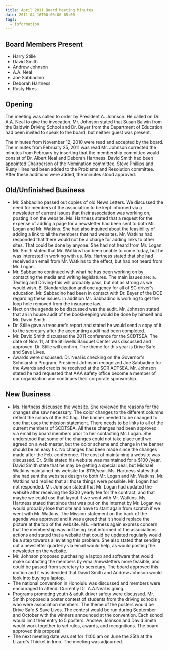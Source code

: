 ```yaml
---
title: April 2011 Board Meeting Minutes
date: 2011-04-16T00:00:00-05:00
tags:
  - information
---
```

## Board Members Present
* Harry Stille
* David Smith
* Andrew Johnson
* A.A. Neal
* Joe Sabbadino
* Deborah Hartness
* Rusty Hires

## Opening
The meeting was called to order by President A. Johnson. He called on Dr. A.A. Neal to give the invocation. Mr. Johnson stated that Susan Balwin from the Baldwin Driving School and Dr. Beyer from the Department of Education had been invited to speak to the board, but neither guest was present.

The minutes from November 12, 2010 were read and accepted by the board. The minutes from February 25, 2011 was read Mr. Johnson corrected the minutes from February by inserting that the membership committee would consist of Dr. Albert Neal and Deborah Hartness. David Smith had been appointed Chairperson of the Nomination committee, Steve Phillips and Rusty Hires had been added to the Problems and Resolution committee. After these additions were added, the minutes stood approved.

## Old/Unfinished Business
* Mr. Sabbadino passed out copies of old News Letters. We discussed the need for members of the association to be kept informed via a newsletter of current issues that their association was working on, posting it on the website. Ms. Hartness stated that a request for the expense of adding a page for a newsletter had been sent to both Mr. Logan and Mr. Watkins. She had also inquired about the feasibility of adding a link to all the members that had websites. Mr. Watkins had responded that there would not be a charge for adding links to other sites. That could be done by anyone. She had not heard from Mr. Logan. Mr. Smith stated that Mr. Watkins had been unable to come today, but he was interested in working with us. Ms. Hartness stated that she had received an email from Mr. Watkins to the effect, but had not heard from Mr. Logan. 
* Mr. Sabbadino continued with what he has been working on by contacting the media and writing legislatures. The main issues are: a. Texting and Driving-this will probably pass, but not as strong as we would wish. B. Standardization and one agency for all of SC driver's education. Mr. Sabbadino had been in contact with Dr. Beyer of the DOE regarding these issues. In addition Mr. Sabbadino is working to get the loop hole removed from the insurance law.
* Next on the agenda to be discussed was the audit. Mr. Johnson stated that an in house audit of the bookkeeping would be done by himself and Mr. David Smith.
* Dr. Stille gave a treasurer's report and stated he would send a copy of it to the secretary after the accounting audit had been completed. 
* Mr. David Smith discussed the 2011 conference for the SCDTSEA. The date of Nov. 11, at the Stillwells Banquet Center was discussed and approved. Dr. Stille will confirm. The theme for this year is Drive Safe and Save Lives. 
* Awards were discussed. Dr. Neal is checking on the Governor's Scholarship Program. President Johnson recognized Joe Sabbadino for the Awards and credits he received at the SCR ADTSEA. Mr. Johnson stated he had requested that AAA safety office become a member of our organization and continues their corporate sponsorship. 

## New Business
* Ms. Hartness discussed the website. She reviewed the reasons for the changes she saw necessary. The color changes to the different columns reflect the colors of the SC flag. The banner needed to be changed to one that uses the mission statement. There needs to be links to all of the current members of SCDTSEA. All these changes had been approved via email by board members prior to her contacting Mr. Logan. She understood that some of the changes could not take place until we agreed on a web master, but the color scheme and change in the banner should be an easy fix. No changes had been made since the changes made after the Feb. conference. The cost of maintaining a website was discussed. Dr. Stille stated his website was maintained for a $100 /year. David Smith state that he may be getting a special deal, but Michael Watkins maintained his website for $115/year. Ms. Hartness states that she had sent the websites design to both Mr. Logan and Mr. Watkins. Mr. Watkins had replied that all those things were possible. Mr. Logan had not responded. Mr. Johnson stated that Mr. Logan had updated the website after receiving the $300 yearly fee for the contract, and that maybe we could use that layout if we went with Mr. Watkins. Ms. Hartness stated that since that was put on the internet by Mr. Logan we would probably lose that site and have to start again from scratch if we went with Mr. Watkins. The Mission statement on the back of the agenda was approved and it was agreed that it should replace the picture at the top of the website. Ms. Hartness again express concern that the membership was not being kept informed of the associations actions and stated that a website that could be updated regularly would be a step towards alleviating this problem. She also stated that sending out a newsletter quarterly via email would help, as would posting the newsletter on the website.
* Mr. Johnson proposed purchasing a laptop and software that would make contacting the members by email/newsletters more feasible, and could be passed from secretary to secretary. The board approved this motion and it was decided that David Smith and Andrew Johnson would look into buying a laptop. 
* The national convention in Honolulu was discussed and members were encouraged to attend. Currently Dr. A.A.Neal is going.
* Programs promoting youth & adult driver safety were discussed. Mr. Smith proposed a poster contest of students from the driving schools who were association members. The theme of the posters would be Drive Safe & Save Lives. The contest would be run during September and October with the winners announced at the convention. Each school would limit their entry to 5 posters. Andrew Johnson and David Smith would work together to set rules, awards, and recognitions. The board approved this proposal. 
* The next meeting date was set for 11:00 am on June the 25th at the Lizard's Thicket in Irmo. The meeting was adjourned.